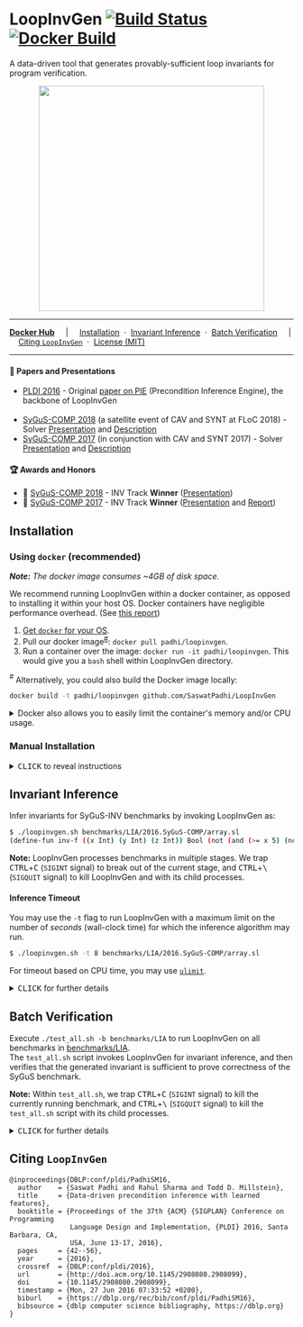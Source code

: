 LoopInvGen
  [![Build Status](https://img.shields.io/travis/SaswatPadhi/LoopInvGen/master.svg?label=Travis+Build)][travis]
  [![Docker Build](https://img.shields.io/docker/build/padhi/loopinvgen.svg?label=Docker+Image)][docker-hub]
==========

A data-driven tool that generates provably-sufficient loop invariants for program verification.

<p align="center"><img src="docs/architecture.png" width="400"/></p>

---

[**Docker Hub**][docker-hub]
&nbsp; &nbsp; &vert; &nbsp; &nbsp;
[Installation](#installation)
&nbsp;&middot;&nbsp;
[Invariant Inference](#invariant-inference)
&nbsp;&middot;&nbsp;
[Batch Verification](#batch-verification)
&nbsp; &nbsp; &vert; &nbsp; &nbsp;
[Citing `LoopInvGen`](#citing-loopinvgen)
&nbsp;&middot;&nbsp;
[License (MIT)](LICENSE.md)

---

#### :page_with_curl: Papers and Presentations

- [PLDI 2016](http://conf.researchr.org/home/pldi-2016) -
  Original [paper on PIE](http://saswatpadhi.github.io/assets/pdf/pldi2016_pie.pdf) (Precondition Inference Engine), the backbone of LoopInvGen
  <br><br>
- [SyGuS-COMP 2018][SyGuSCOMP18] (a satellite event of CAV and SYNT at FLoC 2018) -
  Solver [Presentation](docs/2018_SyGuS-COMP-Presentation.pdf) and [Description](docs/2018_SyGuS-COMP-Description.pdf)
- [SyGuS-COMP 2017][SyGuSCOMP17] (in conjunction with CAV and SYNT 2017) -
  Solver [Presentation](docs/2017_SyGuS-COMP-Presentation.pdf) and [Description](docs/2017_SyGuS-COMP-Description.pdf)

#### :trophy: Awards and Honors

- :1st_place_medal: [SyGuS-COMP 2018][SyGuSCOMP18] - INV Track **Winner** ([Presentation](http://sygus.seas.upenn.edu/files/sygus-comp18.pdf))
- :1st_place_medal: [SyGuS-COMP 2017][SyGuSCOMP17] - INV Track **Winner** ([Presentation](http://sygus.seas.upenn.edu/files/sygus-comp17_results.pdf) and [Report](http://sygus.seas.upenn.edu/files/SyGuSComp2017.pdf))

## Installation

### Using `docker` (recommended)

_**Note:** The docker image consumes ~4GB of disk space._

We recommend running LoopInvGen within a docker container,
as opposed to installing it within your host OS.
Docker containers have negligible performance overhead.
(See [this report](http://domino.research.ibm.com/library/cyberdig.nsf/papers/0929052195DD819C85257D2300681E7B/$File/rc25482.pdf))

1. [Get `docker` for your OS](https://docs.docker.com/install).
2. Pull our docker image<sup>[#](#note_1)</sup>: `docker pull padhi/loopinvgen`.
3. Run a container over the image: `docker run -it padhi/loopinvgen`. This would give you a `bash` shell within LoopInvGen directory.

<a name="note_1"><sup>#</sup></a> Alternatively, you could also build the Docker image locally:

```bash
docker build -t padhi/loopinvgen github.com/SaswatPadhi/LoopInvGen
```

<details>

<summary> Docker also allows you to easily limit the container's memory and/or CPU usage.</summary>

```bash
# Create a LoopInvGen container with 4GB memory, no swap and 1 CPU
$ docker run -it --memory=4g --memory-swap=4g --cpus=1 padhi/loopinvgen
```

See [the official Docker guide](https://docs.docker.com/config/containers/resource_constraints)
for more details on applying resource constraints.

</details>


### Manual Installation

<details>

<summary><kbd>CLICK</kbd> to reveal instructions</summary>

#### 0. Get the required packages for your OS.

Please see the [`Dockerfile`](Dockerfile#L19-L21) for the complete list of required packages
for building LoopInvGen and its dependencies.  
Most of these packages are already installed on standard installations of most *nix distributions,
except, may be, these: `aspcud libgmp-dev libomp-dev m4`.

#### 1. Install `ocaml` >= 4.04.2.
We recommend using an OCaml compiler with [`flambda`][flambda] optimizations enabled.
For example, with [`opam`](https://opam.ocaml.org/), you could:
- run `opam switch 4.07.0+flambda` for opam 1.x
- run `opam switch create 4.07.0+flambda` for opam 2.x

#### 2. `opam install` the dependencies.
```bash
$ opam install alcotest.0.8.3 core.v0.11.2 core_extended.v0.11.2 dune.1.1.1
```

#### 3. Get the [Z3 project][z3].
We have tested LoopInvGen with the latest stable version of Z3 (4.7.1).
You could either:
- `git checkout https://github.com/Z3Prover/z3.git` for the bleeding edge version, or
- `wget https://github.com/Z3Prover/z3/archive/z3-4.7.1.zip && unzip z3-4.7.1.zip` for the stable version

#### 4. `git clone` this project, and build everything.
```bash
$ ./build_all.sh -z /PATH/TO/z3_dir
```
The `build_all.sh` script would build Z3, copy it to `./_dep/`, and then build LoopInvGen.
Alternatively, you can copy a precompiled version of Z3 to `./_dep/`, and simply run `./build_all.sh`.

For debug builds, use the `-D` or `--debug` switch when invoking `./build_all.sh`.

For future builds after any changes to the source code, you only need to run `dune build`.
You can configure the build profile to either `debug` or `optimize` (default),
using: `dune build --profile <profile>`.  

</details>

## Invariant Inference

Infer invariants for SyGuS-INV benchmarks by invoking LoopInvGen as:
```bash
$ ./loopinvgen.sh benchmarks/LIA/2016.SyGuS-COMP/array.sl
(define-fun inv-f ((x Int) (y Int) (z Int)) Bool (not (and (>= x 5) (not (<= y z)))))
```

**Note:** LoopInvGen processes benchmarks in multiple stages.
We trap <kbd>CTRL</kbd>+<kbd>C</kbd> (`SIGINT` signal) to break out of the current stage,
and <kbd>CTRL</kbd>+<kbd>\\</kbd> (`SIGQUIT` signal) to kill LoopInvGen and with its child processes.

#### Inference Timeout

You may use the `-t` flag to run LoopInvGen with a maximum limit
on the number of _seconds_ (wall-clock time) for which the inference algorithm may run.
```bash
$ ./loopinvgen.sh -t 8 benchmarks/LIA/2016.SyGuS-COMP/array.sl
```

For timeout based on CPU time, you may use [`ulimit`](https://ss64.com/bash/ulimit.html).

<details>

<summary><kbd>CLICK</kbd> for further details</summary>

#### Verifying Generated Invariants

The `-v` switch makes LoopInvGen verify the benchmark with the generated invariant:
```bash
$ ./loopinvgen.sh -v benchmarks/LIA/2016.SyGuS-COMP/array.sl
PASS
```

It gives one of the following verdicts:
```
PASS                : The generated invariant successfully verifies the benchmark.
PASS (NO SOLUTION)  : The benchmark is invalid (no invariant can verify it),
                      and no invariant was generated.
FAIL {<vc1>;...}    : The generated invariant fails to verify the VCs: vc1, vc2 etc.
                      where each VC is one of {pre, post, trans}.
FAIL (NO SOLUTION)  : The benchmark is invalid (no invariant can verify it),
                      but an invariant (that is not empty/false) was generated.
[TIMEOUT] <verdict> : Invariant inference timed out.
                      With an empty (false) invariant, <verdict> is one of the verdicts above.
```

Try `./loopinvgen.sh -h` for other options that allow more control over the inference process.

</details>


## Batch Verification

Execute `./test_all.sh -b benchmarks/LIA` to run LoopInvGen on all benchmarks in [benchmarks/LIA].  
The `test_all.sh` script invokes LoopInvGen for invariant inference,
and then verifies that the generated invariant is sufficient to prove correctness of the SyGuS benchmark.

**Note:** Within `test_all.sh`,
we trap <kbd>CTRL</kbd>+<kbd>C</kbd> (`SIGINT` signal) to kill the currently running benchmark,
and <kbd>CTRL</kbd>+<kbd>\\</kbd> (`SIGQUIT` signal) to kill the `test_all.sh` script with its child processes.

<details>

<summary><kbd>CLICK</kbd> for further details</summary>

For each benchmark, the `test_all.sh` script generates one of the verdicts mentioned [above](#verifying-generated-invariants), or:
```
[SKIPPED] <verdict> : Invariant inference was skipped for an already passing benchmark.
                      <verdict> is one of the PASS verdicts above.
```

#### Caching of Results

Since `test_all.sh` caches results from previous runs, it skips benchmarks that are known to be passing.  
This may be disabled by:
- using the `-r` or `--rerun-cached` switch with `test_all.sh`, or
- deleting the previous log directory (default: `_log`), or
- specifying a new log directory (`-l _new_log`).

#### Benchmarking with Other Inference Tools

`test_all.sh` is a generic benchmarking script that may run any invariant inference tool.
which accepts the SyGuS format. This makes it easier for us to compare various tools easily.  
To use an invariant inference tool other than LoopInvGen, invoke it as:
`test_all.sh -b <path/to/benchmarks> -T <path/to/tool> [-- -tool -specific -options]`

#### Limiting Execution Time

Just like `loopinvgen.sh`, the `test_all.sh` script allows users to limit the execution time for the invariant inference tools using the `-t` flag.
```bash
$ ./test_all.sh -b benchmarks/LIA -t 10
```

Try `./test_all.sh -h` for more options.

</details>

## Citing `LoopInvGen`

```
@inproceedings{DBLP:conf/pldi/PadhiSM16,
  author    = {Saswat Padhi and Rahul Sharma and Todd D. Millstein},
  title     = {Data-driven precondition inference with learned features},
  booktitle = {Proceedings of the 37th {ACM} {SIGPLAN} Conference on Programming
               Language Design and Implementation, {PLDI} 2016, Santa Barbara, CA,
               USA, June 13-17, 2016},
  pages     = {42--56},
  year      = {2016},
  crossref  = {DBLP:conf/pldi/2016},
  url       = {http://doi.acm.org/10.1145/2908080.2908099},
  doi       = {10.1145/2908080.2908099},
  timestamp = {Mon, 27 Jun 2016 07:33:52 +0200},
  biburl    = {https://dblp.org/rec/bib/conf/pldi/PadhiSM16},
  bibsource = {dblp computer science bibliography, https://dblp.org}
}
```


[flambda]:        https://caml.inria.fr/pub/docs/manual-ocaml/flambda.html
[z3]:             https://github.com/Z3Prover/z3
[benchmarks/LIA]: benchmarks/LIA

[SyGuSCOMP17]:    http://www.sygus.org/SyGuS-COMP2017.html
[SyGuSCOMP18]:    http://www.sygus.org/SyGuS-COMP2018.html

[travis]:         https://travis-ci.org/SaswatPadhi/LoopInvGen
[docker-hub]:      https://hub.docker.com/r/padhi/loopinvgen
